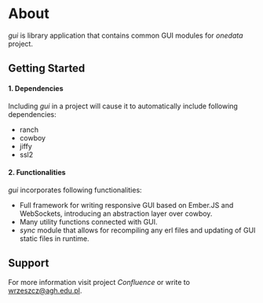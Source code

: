 About
=====
*gui* is library application that contains common GUI modules for *onedata* project.


Getting Started
---------------

#### 1. Dependencies
Including *gui* in a project will cause it to automatically include following dependencies:

* ranch
* cowboy
* jiffy
* ssl2

#### 2. Functionalities
*gui* incorporates following functionalities:

* Full framework for writing responsive GUI based on Ember.JS and WebSockets,
introducing an abstraction layer over cowboy.
* Many utility functions connected with GUI.
* *sync* module that allows for recompiling any erl files and updating of GUI
static files in runtime.


Support
-------
For more information visit project *Confluence* or write to <wrzeszcz@agh.edu.pl>.
